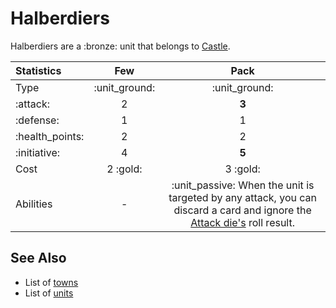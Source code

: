# Halberdiers

Halberdiers are a :bronze: unit that belongs to [Castle](castle).

| Statistics | Few | Pack |
| :--- | :---: | :---: |
| Type | :unit_ground: | :unit_ground: |
| :attack: | 2 | **3** |
| :defense: | 1 | 1 |
| :health_points: | 2 | 2 |
| :initiative: | 4 | **5** |
| Cost | 2 :gold: | 3 :gold: |
| Abilities | - | :unit_passive: When the unit is targeted by any attack, you can discard a card and ignore the [Attack die's](attack-die) roll result. |

## See Also

- List of [towns](../towns.md)
- List of [units](../units.md)